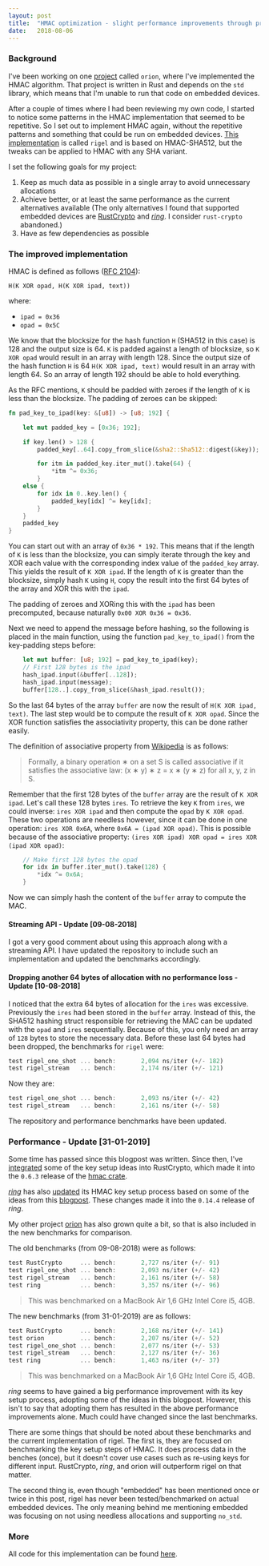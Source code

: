 ```yaml
---
layout: post
title:  "HMAC optimization - slight performance improvements through precomputation"
date:   2018-08-06
---
```


### Background

I've been working on one [project](https://github.com/brycx/orion) called `orion`, where I've
implemented the HMAC algorithm. That project is written in Rust and depends on
the `std` library, which means that I'm unable to run that code on embedded devices.

After a couple of times where I had been reviewing my own code, I started to notice some
patterns in the HMAC implementation that seemed to be repetitive. So I set out
to implement HMAC again, without the repetitive patterns and something that could be
run on embedded devices. [This implementation](https://github.com/brycx/rigel) is called `rigel` and is based on HMAC-SHA512, but the
tweaks can be applied to HMAC with any SHA variant.

I set the following goals for my project:
1. Keep as much data as possible in a single array to avoid unnecessary allocations
2. Achieve better, or at least the same performance as the current alternatives available
(The only alternatives I found that supported embedded devices are [RustCrypto](https://github.com/RustCrypto/MACs) and
[*ring*](https://github.com/briansmith/ring). I consider `rust-crypto` abandoned.)
3. Have as few dependencies as possible

### The improved implementation

HMAC is defined as follows ([RFC 2104](https://tools.ietf.org/html/rfc2104)):

```
H(K XOR opad, H(K XOR ipad, text))
```

where:
- `ipad = 0x36`
- `opad = 0x5C`


We know that the blocksize for the hash function `H` (SHA512 in this case) is 128 and the output size is 64. `K` is padded against a length of blocksize, so `K XOR opad` would result in an array with length 128. Since the output size of the hash function `H` is 64 `H(K XOR ipad, text)` would result in an array with length 64. So an array of length 192 should be able to hold everything.

As the RFC mentions, `K` should be padded with zeroes if the length of `K` is less than the blocksize. The padding of zeroes can be skipped:
```rust
fn pad_key_to_ipad(key: &[u8]) -> [u8; 192] {

    let mut padded_key = [0x36; 192];

    if key.len() > 128 {
        padded_key[..64].copy_from_slice(&sha2::Sha512::digest(&key));

        for itm in padded_key.iter_mut().take(64) {
            *itm ^= 0x36;
        }
    else {
        for idx in 0..key.len() {
            padded_key[idx] ^= key[idx];
        }
    }
    padded_key
}
```
You can start out with an array of `0x36 * 192`. This means that if the length of `K` is less than the blocksize, you can simply iterate through the key and XOR each value with the corresponding index value of the `padded_key` array. This yields the result of `K XOR ipad`. If the length of `K` is greater than the blocksize, simply hash `K` using `H`, copy the result into the first 64 bytes of the array and XOR this with the `ipad`.

The padding of zeroes and XORing this with the `ipad` has been precomputed, because naturally `0x00 XOR 0x36 = 0x36`.

Next we need to append the message before hashing, so the following is placed in the main function, using the function `pad_key_to_ipad()` from the key-padding steps before:

```rust
    let mut buffer: [u8; 192] = pad_key_to_ipad(key);
    // First 128 bytes is the ipad
    hash_ipad.input(&buffer[..128]);
    hash_ipad.input(message);
    buffer[128..].copy_from_slice(&hash_ipad.result());
```

So the last 64 bytes of the array `buffer` are now the result of `H(K XOR ipad, text)`. The last step would be to compute the result of `K XOR opad`. Since the XOR function satisfies the associativity property, this can be done rather easily.

The definition of associative property from [Wikipedia](https://en.wikipedia.org/wiki/Associative_property) is as follows:
> Formally, a binary operation ∗ on a set S is called associative if it satisfies the associative law:
> (x ∗ y) ∗ z = x ∗ (y ∗ z) for all x, y, z in S.

Remember that the first 128 bytes of the `buffer` array are the result of `K XOR ipad`. Let's call these 128 bytes `ires`. To retrieve the key `K` from `ires`, we could inverse: `ires XOR ipad` and then compute the `opad` by `K XOR opad`. These two operations are needless however, since it can be done in one operation: `ires XOR 0x6A`, where `0x6A = (ipad XOR opad)`. This is possible because of the associative property: `(ires XOR ipad) XOR opad = ires XOR (ipad XOR opad)`:

```rust
    // Make first 128 bytes the opad
    for idx in buffer.iter_mut().take(128) {
        *idx ^= 0x6A;
    }
```
Now we can simply hash the content of the `buffer` array to compute the MAC.

#### Streaming API - Update [09-08-2018]
I got a very good comment about using this approach along with a streaming API. I have updated the repository to include such an implementation and updated the benchmarks accordingly.

#### Dropping another 64 bytes of allocation with no performance loss - Update [10-08-2018]
I noticed that the extra 64 bytes of allocation for the `ires` was excessive. Previously the `ires` had been stored in the `buffer` array. Instead of this, the SHA512 hashing struct responsible for retrieving the MAC can be updated with the `opad` and `ires` sequentially. Because of this, you only need an array of `128` bytes to store the necessary data. Before these last 64 bytes had been dropped, the benchmarks for `rigel` were:
```rust
test rigel_one_shot ... bench:       2,094 ns/iter (+/- 182)
test rigel_stream   ... bench:       2,174 ns/iter (+/- 121)
```
Now they are:
```rust
test rigel_one_shot ... bench:       2,093 ns/iter (+/- 42)
test rigel_stream   ... bench:       2,161 ns/iter (+/- 58)
```
The repository and performance benchmarks have been updated.  

### Performance - Update [31-01-2019]
Some time has passed since this blogpost was written. Since then, I've [integrated](https://github.com/RustCrypto/MACs/commit/6ad7bb09b221a093260352e5b6f6f95b179e9b1a) some of the key setup ideas into RustCrypto, which made it into the `0.6.3` release of the [hmac crate](https://crates.io/crates/hmac).

[*ring*](https://github.com/briansmith/ring) has also [updated](https://github.com/briansmith/ring/commit/a051eb6e3283cd941d48ae5358ac4d8fd35d3e89) its HMAC key setup process based on some of the ideas from this [blogpost](https://github.com/brycx/rigel/pull/27). These changes made it into the `0.14.4` release of *ring*.

My other project [orion](https://github.com/brycx/orion) has also grown quite a bit, so that is also included in the new benchmarks for comparison.

The old benchmarks (from 09-08-2018) were as follows:

```rust
test RustCrypto     ... bench:       2,727 ns/iter (+/- 91)
test rigel_one_shot ... bench:       2,093 ns/iter (+/- 42)
test rigel_stream   ... bench:       2,161 ns/iter (+/- 58)
test ring           ... bench:       3,357 ns/iter (+/- 96)
```
> This was benchmarked on a MacBook Air 1,6 GHz Intel Core i5, 4GB.

The new benchmarks (from 31-01-2019) are as follows:
```rust
test RustCrypto     ... bench:       2,168 ns/iter (+/- 141)
test orion          ... bench:       2,207 ns/iter (+/- 52)
test rigel_one_shot ... bench:       2,077 ns/iter (+/- 53)
test rigel_stream   ... bench:       2,127 ns/iter (+/- 36)
test ring           ... bench:       1,463 ns/iter (+/- 37)
```
> This was benchmarked on a MacBook Air 1,6 GHz Intel Core i5, 4GB.

*ring* seems to have gained a big performance improvement with its key setup process, adopting some of the ideas in this blogpost. However, this isn't to say that adopting them has resulted in the above performance improvements alone. Much could have changed since the last benchmarks.

There are some things that should be noted about these benchmarks and the current implementation of rigel. The first is, they are focused on benchmarking the key setup steps of HMAC. It does process data in the benches (once), but it doesn't cover use cases such as re-using keys for different input. RustCrypto, *ring*, and orion will outperform rigel on that matter.

The second thing is, even though "embedded" has been mentioned once or twice in this post, rigel has never been tested/benchmarked on actual embedded devices. The only meaning behind me mentioning embedded was focusing on not using needless allocations and supporting `no_std`.

### More

All code for this implementation can be found [here](https://github.com/brycx/rigel).
